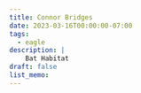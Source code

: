 ```yaml
---
title: Connor Bridges
date: 2023-03-16T00:00:00-07:00
tags:
  - eagle
description: |
    Bat Habitat
draft: false
list_memo:
---
```

